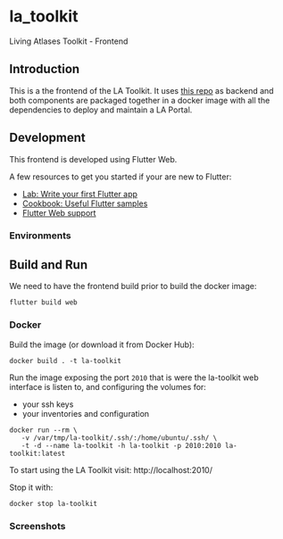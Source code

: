 # la_toolkit

Living Atlases Toolkit - Frontend

## Introduction

This is a the frontend of the LA Toolkit. It uses [this repo](https://github.com/living-atlases/la-toolkit-backend) as backend and both components are packaged together in a docker image with all the dependencies to deploy and maintain a LA Portal.

## Development

This frontend is developed using Flutter Web.

A few resources to get you started if your are new to Flutter:

- [Lab: Write your first Flutter app](https://flutter.dev/docs/get-started/codelab)
- [Cookbook: Useful Flutter samples](https://flutter.dev/docs/cookbook)
- [Flutter Web support](https://flutter.dev/web)

### Environments


## Build and Run

We need to have the frontend build prior to build the docker image:

```
flutter build web
```

### Docker 

Build the image (or download it from Docker Hub):

```
docker build . -t la-toolkit
```

Run the image exposing the port `2010` that is were the la-toolkit web interface is listen to, and configuring the volumes for:

- your ssh keys
- your inventories and configuration


```
docker run --rm \
   -v /var/tmp/la-toolkit/.ssh/:/home/ubuntu/.ssh/ \
   -t -d --name la-toolkit -h la-toolkit -p 2010:2010 la-toolkit:latest
```

To start using the LA Toolkit visit:
http://localhost:2010/

Stop it with:
```
docker stop la-toolkit
```

### Screenshots

